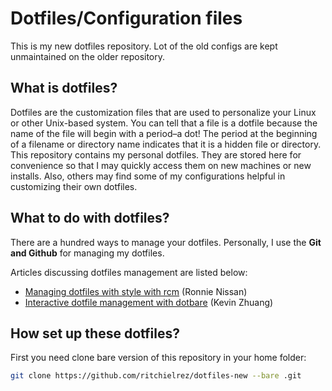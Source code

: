 # Dotfiles/Configuration files
This is my new dotfiles repository. Lot of the old configs are kept unmaintained on the older repository.

## What is dotfiles?

Dotfiles are the customization files that are used to personalize your Linux or other Unix-based system.  You can tell that a file is a dotfile because the name of the file will begin with a period–a dot!  The period at the beginning of a filename or directory name indicates that it is a hidden file or directory.  This repository contains my personal dotfiles.  They are stored here for convenience so that I may quickly access them on new machines or new installs.  Also, others may find some of my configurations helpful in customizing their own dotfiles.


## What to do with dotfiles?

There are a hundred ways to manage your dotfiles. Personally, I use the **Git and Github** for managing my dotfiles. 

Articles discussing dotfiles management are listed below:

- [Managing dotfiles with style with rcm](https://distrotube.com/guest-articles/managing-dotfiles-with-rcm.html) (Ronnie Nissan)
- [Interactive dotfile management with dotbare](https://distrotube.com/guest-articles/interactive-dotfile-management-dotbare.html) (Kevin Zhuang)


## How set up these dotfiles?

First you need clone bare version of this repository in your home folder:
```bash
git clone https://github.com/ritchielrez/dotfiles-new --bare .git
```

